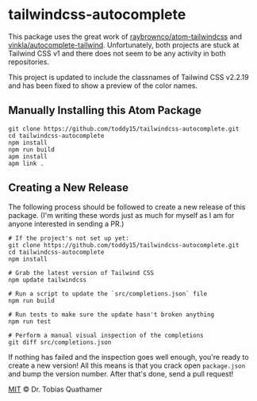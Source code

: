 # tailwindcss-autocomplete

This package uses the great work of [raybrownco/atom-tailwindcss](https://github.com/raybrownco/atom-tailwindcss) and [vinkla/autocomplete-tailwind](https://github.com/vinkla/autocomplete-tailwind). Unfortunately, both projects are stuck at Tailwind CSS v1 and there does not seem to be any activity in both repositories.

This project is updated to include the classnames of Tailwind CSS v2.2.19 and has been fixed to show a preview of the color names.

## Manually Installing this Atom Package

```shell
git clone https://github.com/toddy15/tailwindcss-autocomplete.git
cd tailwindcss-autocomplete
npm install
npm run build
apm install
apm link .
```

## Creating a New Release

The following process should be followed to create a new release of this package. (I'm writing these words just as much for myself as I am for anyone interested in sending a PR.)

```shell
# If the project's not set up yet:
git clone https://github.com/toddy15/tailwindcss-autocomplete.git
cd tailwindcss-autocomplete
npm install

# Grab the latest version of Tailwind CSS
npm update tailwindcss

# Run a script to update the `src/completions.json` file
npm run build

# Run tests to make sure the update hasn't broken anything
npm run test

# Perform a manual visual inspection of the completions
git diff src/completions.json
```

If nothing has failed and the inspection goes well enough, you're ready to create a new version! All this means is that you crack open `package.json` and bump the version number. After that's done, send a pull request!

[MIT](LICENSE.md) © Dr. Tobias Quathamer
